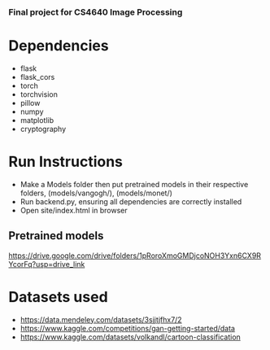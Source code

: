 ### Final project for CS4640 Image Processing

# Dependencies
- flask
- flask_cors
- torch
- torchvision
- pillow
- numpy
- matplotlib
- cryptography

# Run Instructions
- Make a Models folder then put pretrained models in their respective folders, (models/vangogh/), (models/monet/)
- Run backend.py, ensuring all dependencies are correctly installed
- Open site/index.html in browser

## Pretrained models
https://drive.google.com/drive/folders/1pRoroXmoGMDjcoNOH3Yxn6CX9RYcorFq?usp=drive_link

# Datasets used
- https://data.mendeley.com/datasets/3sjjtjfhx7/2
- https://www.kaggle.com/competitions/gan-getting-started/data
- https://www.kaggle.com/datasets/volkandl/cartoon-classification

